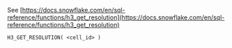 See [https://docs.snowflake.com/en/sql-reference/functions/h3_get_resolution](https://docs.snowflake.com/en/sql-reference/functions/h3_get_resolution)
```
H3_GET_RESOLUTION( <cell_id> )
```
